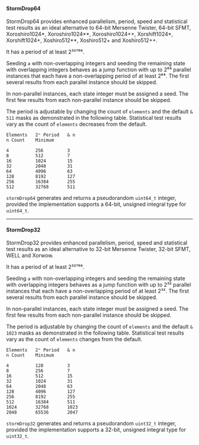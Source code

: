 #### StormDrop64

StormDrop64 provides enhanced parallelism, period, speed and statistical test results as an ideal alternative to 64-bit Mersenne Twister, 64-bit SFMT, Xoroshiro1024*, Xoroshiro1024**, Xoroshiro1024++, Xorshift1024*, Xorshift1024+, Xoshiro512**, Xoshiro512+ and Xoshiro512++.

It has a period of at least 2³²⁷⁶⁸.

Seeding `a` with non-overlapping integers and seeding the remaining state with overlapping integers behaves as a jump function with up to 2⁶⁴ parallel instances that each have a non-overlapping period of at least 2⁶⁴. The first several results from each parallel instance should be skipped.

In non-parallel instances, each state integer must be assigned a seed. The first few results from each non-parallel instance should be skipped.

The period is adjustable by changing the count of `elements` and the default `& 511` masks as demonstrated in the following table. Statistical test results vary as the count of `elements` decreases from the default.

```
Elements   2ⁿ Period   & n
n Count    Minimum

4          256         3
8          512         7
16         1024        15
32         2048        31
64         4096        63
128        8192        127
256        16384       255
512        32768       511
```

`stormDrop64` generates and returns a pseudorandom `uint64_t` integer, provided the implementation supports a 64-bit, unsigned integral type for `uint64_t`.

---

#### StormDrop32

StormDrop32 provides enhanced parallelism, period, speed and statistical test results as an ideal alternative to 32-bit Mersenne Twister, 32-bit SFMT, WELL and Xorwow.

It has a period of at least 2³²⁷⁶⁸.

Seeding `a` with non-overlapping integers and seeding the remaining state with overlapping integers behaves as a jump function with up to 2³² parallel instances that each have a non-overlapping period of at least 2³². The first several results from each parallel instance should be skipped.

In non-parallel instances, each state integer must be assigned a seed. The first few results from each non-parallel instance should be skipped.

The period is adjustable by changing the count of `elements` and the default `& 1023` masks as demonstrated in the following table. Statistical test results vary as the count of `elements` changes from the default.

```
Elements   2ⁿ Period   & n
n Count    Minimum

4          128         3
8          256         7
16         512         15
32         1024        31
64         2048        63
128        4096        127
256        8192        255
512        16384       511
1024       32768       1023
2048       65536       2047
```

`stormDrop32` generates and returns a pseudorandom `uint32_t` integer, provided the implementation supports a 32-bit, unsigned integral type for `uint32_t`.
